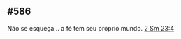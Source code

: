 ## #586 

Não se esqueça... a fé tem seu próprio mundo. [2 Sm 23:4](http://bibliaonline.com.br/acf/2sm/23/4)